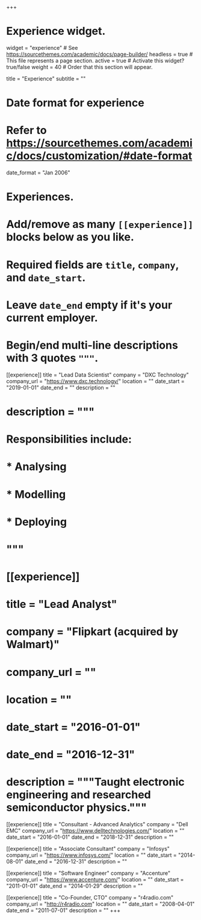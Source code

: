 +++
# Experience widget.
widget = "experience"  # See https://sourcethemes.com/academic/docs/page-builder/
headless = true  # This file represents a page section.
active = true  # Activate this widget? true/false
weight = 40  # Order that this section will appear.

title = "Experience"
subtitle = ""

# Date format for experience
#   Refer to https://sourcethemes.com/academic/docs/customization/#date-format
date_format = "Jan 2006"

# Experiences.
#   Add/remove as many `[[experience]]` blocks below as you like.
#   Required fields are `title`, `company`, and `date_start`.
#   Leave `date_end` empty if it's your current employer.
#   Begin/end multi-line descriptions with 3 quotes `"""`.
[[experience]]
  title = "Lead Data Scientist"
  company = "DXC Technology"
  company_url = "https://www.dxc.technology/"
  location = ""
  date_start = "2019-01-01"
  date_end = ""
  description = ""
#  description = """
#  Responsibilities include:
#  
#  * Analysing
#  * Modelling
#  * Deploying
#  """

# [[experience]]
#  title = "Lead Analyst"
#  company = "Flipkart (acquired by Walmart)"
#  company_url = ""
#  location = ""
#  date_start = "2016-01-01"
#  date_end = "2016-12-31"
#  description = """Taught electronic engineering and researched semiconductor physics."""

[[experience]]
  title = "Consultant - Advanced Analytics"
  company = "Dell EMC"
  company_url = "https://www.delltechnologies.com/"
  location = ""
  date_start = "2016-01-01"
  date_end = "2018-12-31"
  description = ""

[[experience]]
  title = "Associate Consultant"
  company = "Infosys"
  company_url = "https://www.infosys.com/"
  location = ""
  date_start = "2014-08-01"
  date_end = "2016-12-31"
  description = ""

[[experience]]
  title = "Software Engineer"
  company = "Accenture"
  company_url = "https://www.accenture.com/"
  location = ""
  date_start = "2011-01-01"
  date_end = "2014-01-29"
  description = ""

[[experience]]
  title = "Co-Founder, CTO"
  company = "r4radio.com"
  company_url = "http://r4radio.com"
  location = ""
  date_start = "2008-04-01"
  date_end = "2011-07-01"
  description = ""
+++
